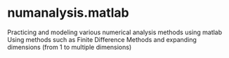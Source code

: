 # numanalysis.matlab
Practicing and modeling various numerical analysis methods using matlab
Using methods such as Finite Difference Methods and expanding dimensions (from 1 to multiple dimensions)
